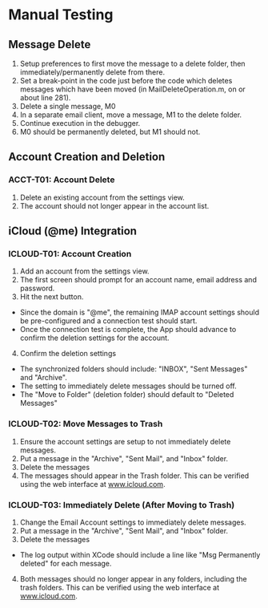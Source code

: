 # Manual Testing

## Message Delete

1. Setup preferences to first move the message to a delete folder, 
   then immediately/permanently delete from there.
2. Set a break-point in the code just before the code which 
   deletes messages which have been moved (in MailDeleteOperation.m,
   on or about line 281).
2. Delete a single message, M0
3. In a separate email client, move a message, M1 to the delete
   folder.
4. Continue execution in the debugger.
5. M0 should be permanently deleted, but M1 should not.

## Account Creation and Deletion

### ACCT-T01: Account Delete

1. Delete an existing account from the settings view.
2. The account should not longer appear in the account list.

## iCloud (@me) Integration

### ICLOUD-T01: Account Creation

1. Add an account from the settings view.
2. The first screen should prompt for an account name, email address and password.
3. Hit the next button.
  * Since the domain is "@me", the remaining IMAP account settings should be pre-configured and a connection test should start.
  * Once the connection test is complete, the App should advance to confirm the deletion settings for the account.
4. Confirm the deletion settings
  * The synchronized folders should include: "INBOX", "Sent Messages" and "Archive".
  * The setting to immediately delete messages should be turned off.
  * The "Move to Folder" (deletion folder) should default to "Deleted Messages"

### ICLOUD-T02: Move Messages to Trash

1. Ensure the account settings are setup to not immediately delete messages.
2. Put a message in the "Archive", "Sent Mail", and "Inbox" folder.
3. Delete the messages
4. The messages should appear in the Trash folder. This can be verified using the web interface at www.icloud.com.


### ICLOUD-T03: Immediately Delete (After Moving to Trash)

1. Change the Email Account settings to immediately delete messages.
2. Put a message in the "Archive", "Sent Mail", and "Inbox" folder.
3. Delete the messages
  * The log output within XCode should include a line like 
    "Msg Permanently deleted" for each message.
4. Both messages should no longer appear in any folders, including 
   the trash folders. This can be verified using the web interface at www.icloud.com.

